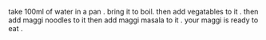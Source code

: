 take 100ml of water in a pan .
bring it to boil.
then add vegatables to it .
then  add maggi noodles to it
then add maggi masala to it .
your maggi is ready to eat .
